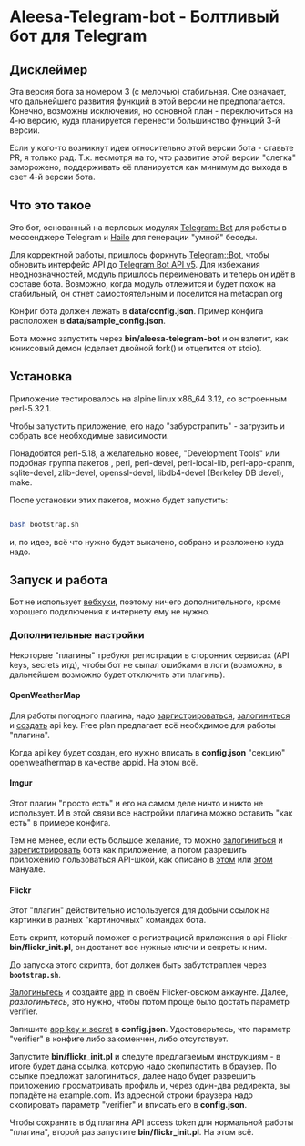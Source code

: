 # Aleesa-Telegram-bot - Болтливый бот для Telegram

## Дисклеймер

Эта версия бота за номером 3 (с мелочью) стабильная. Сие означает, что дальнейшего развития функций в этой версии не
предполагается. Конечно, возможны исключения, но основной план - переключиться на 4-ю версию, куда планируется
перенести большинство функций 3-й версии.

Если у кого-то возникнут идеи относительно этой версии бота - ставьте PR, я только рад. Т.к. несмотря на то, что
развитие этой версии "слегка" заморожено, поддерживать её планируется как минимум до выхода в свет 4-й версии бота.

## Что это такое

Это бот, основанный на перловых модулях [Telegram::Bot][1] для работы в мессенджере Telegram и [Hailo][2] для генерации
"умной" беседы.

Для корректной работы, пришлось форкнуть [Telegram::Bot][1], чтобы обновить интерфейс API до [Telegram Bot API v5][3].
Для избежания неоднозначностей, модуль пришлось переименовать и теперь он идёт в составе бота. Возможно, когда модуль
отлежится и будет похож на стабильный, он стнет самостоятельным и поселится на metacpan.org

Конфиг бота должен лежать в **data/config.json**. Пример конфига расположен в **data/sample_config.json**.

Бота можно запустить через **bin/aleesa-telegram-bot** и он взлетит, как юниксовый демон (сделает двойной fork() и
отцепится от stdio).

## Установка

Приложение тестировалось на alpine linux x86_64 3.12, со встроенным perl-5.32.1.

Чтобы запустить приложение, его надо "забурстрапить" - загрузить и собрать все необходимые зависимости.

Понадобится perl-5.18, а желательно новее, "Development Tools" или подобная группа пакетов , perl, perl-devel,
perl-local-lib, perl-app-cpanm, sqlite-devel, zlib-devel, openssl-devel, libdb4-devel (Berkeley DB devel), make.

После установки этих пакетов, можно будет запустить:

```bash

bash bootstrap.sh

```

и, по идее, всё что нужно будет выкачено, собрано и разложено куда надо.

## Запуск и работа

Бот не использует [вебхуки][4], поэтому ничего дополнительного, кроме хорошего подключения к интернету ему не нужно.

### Дополнительные настройки

Некоторые "плагины" требуют регистрации в сторонних сервисах (API keys, secrets итд), чтобы бот не сыпал ошибками в
логи (возможно, в дальнейшем возможно будет отключить эти плагины).

#### OpenWeatherMap

Для работы погодного плагина, надо [заргистрироваться][5], [залогиниться][6] и [создать][7] api key. Free plan
предлагает всё необхдимое для работы "плагина".

Когда api key будет создан, его нужно вписать в **config.json** "секцию" openweathermap в качестве appid. На этом всё.

#### Imgur

Этот плагин "просто есть" и его на самом деле ничто и никто не использует. И в этой связи все настройки плагина можно
оставить "как есть" в примере конфига.

Тем не менее, если есть большое желание, то можно [залогиниться][8] и [зарегистрировать][9] бота как приложение, а
потом разрешить приложению пользоваться API-шкой, как описано в [этом][10] или [этом][11] мануале.

#### Flickr

Этот "плагин" действительно используется для добычи ссылок на картинки в разных "картиночных" командах бота.

Есть скрипт, который поможет с регистрацией приложения в api Flickr - **bin/flickr_init.pl**, он достанет все нужные
ключи и секреты к ним.

До запуска этого скрипта, бот должен быть забутстраплен через **`bootstrap.sh`**.

[Залогиньтесь][11] и создайте [app][12] in своём Flicker-овском аккаунте. Далее, *разлогиньтесь*, это нужно, чтобы
потом проще было достать параметр verifier.

Запишите [app key и secret][13] в **config.json**. Удостоверьтесь, что параметр "verifier" в конфиге либо закоменчен,
либо отсутствует.

Запустите **bin/flickr_init.pl** и следуте предлагаемым инструкциям - в итоге будет дана ссылка, которую надо
скопипастить в браузер. По ссылке предложат залогиниться, далее надо будет разрешить приложению просматривать профиль
и, через один-два редиректа, вы попадёте на example.com. Из адресной строки браузера надо скопировать параметр
"verifier" и вписать его в **config.json**.

Чтобы сохранить в бд плагина API access token для нормальной работы "плагина", второй раз запустите
**bin/flickr_init.pl**. На этом всё.

[1]: https://metacpan.org/pod/Telegram::Bot
[2]: https://metacpan.org/pod/Hailo
[3]: https://core.telegram.org/bots/api
[4]: https://core.telegram.org/bots/api#getting-updates
[5]: https://home.openweathermap.org/users/sign_up
[6]: https://home.openweathermap.org/users/sign_in
[7]: https://home.openweathermap.org/api_keys
[8]: https://imgur.com/signin
[9]: https://api.imgur.com/oauth2/addclient
[10]: https://apidocs.imgur.com/#authorization-and-oauth
[11]: https://identity.flickr.com/login
[12]: https://www.flickr.com/services/apps/create/apply/
[13]: https://www.flickr.com/services/api/keys/
